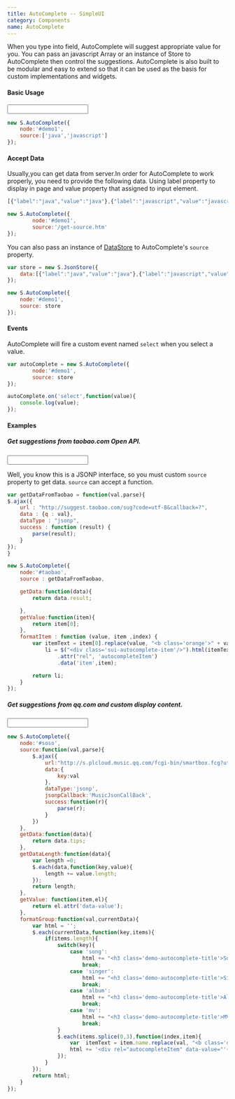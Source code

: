 ```yaml
---
title: AutoComplete -- SimpleUI
category: Components
name: AutoComplete
---
```



When you type into field, AutoComplete will suggest appropriate value for you.
You can pass an javascript Array or an instance of Store to AutoComplete then control the suggestions.
AutoComplete is also built to be modular and easy to extend so that it can be used as the basis for custom implementations and widgets.

#### Basic Usage

<div class="demo">
	<input type="text" id="demo1" class="input-text"/>
</div>


``` javascript
new S.AutoComplete({
	node:'#demo1',
	source:['java','javascript']
});
```
	
#### Accept Data

Usually,you can get data from server.In order for AutoComplete to work properly, you need to provide the following data.
Using label property to display in page and value property that assigned to input element.

``` javascript
[{"label":"java","value":"java"},{"label":"javascript","value":"javascript"}]

new S.AutoComplete({
        node:'#demo1',
        source:'/get-source.htm'
});
```
You can also pass an instance of <a href="{{relative absolute 'dest/docs/jsonstore.html'}}">DataStore</a> to AutoComplete's `source` property.

``` javascript
var store = new S.JsonStore({
	data:[{"label":"java","value":"java"},{"label":"javascript","value":"javascript"}]
});

new S.AutoComplete({
    node:'#demo1',
    source: store
});
```
#### Events

AutoComplete will fire a custom event named `select` when you select a value.

``` javascript
var autoComplete = new S.AutoComplete({
        node:'#demo1',
        source: store
});

autoComplete.on('select',function(value){
	console.log(value);
});
```


#### Examples

##### Get suggestions from taobao.com Open API.

<div class="demo">
	<input type="text" id="taobao" class="input-text"/>
</div>

Well, you know this is a JSONP interface, so you must custom `source` property to get data. `source` can accept a function.

``` javascript
var getDataFromTaobao = function(val,parse){
$.ajax({
	url : "http://suggest.taobao.com/sug?code=utf-8&callback=?",
	data : {q : val},
    dataType : "jsonp",
    success : function (result) {
        parse(result);
    }
});
}

new S.AutoComplete({
    node:'#taobao',
    source : getDataFromTaobao,

    getData:function(data){
        return data.result;

    },
    getValue:function(item){
        return item[0];
    },
    formatItem : function (value, item ,index) {
        var itemText = item[0].replace(value, "<b class='orange'>" + value + "</b>"),
            li = $("<div class='sui-autocomplete-item'/>").html(itemText)
                .attr("rel", 'autocompleteItem')
                .data('item',item);

        return li;
    }
});
```
##### Get suggestions from qq.com and custom display content.

<div class="demo">
	<input type="text" id="soso" class="input-text"/>
</div>

``` javascript
new S.AutoComplete({
    node:'#soso',
    source:function(val,parse){
        $.ajax({
            url:"http://s.plcloud.music.qq.com/fcgi-bin/smartbox.fcg?utf8=1&g_tk=5381",
            data:{
                key:val
            },
            dataType:'jsonp',
            jsonpCallback:'MusicJsonCallBack',
            success:function(r){
                parse(r);
            }
        })
    },
    getData:function(data){
        return data.tips;
    },
    getDataLength:function(data){
        var length =0;
        $.each(data,function(key,value){
            length += value.length;
        });
        return length;
    },
    getValue: function(item,el){
        return el.attr('data-value');
    },
    formatGroup:function(val,currentData){
        var html = '';
        $.each(currentData,function(key,items){
            if(items.length){
                switch(key){
                    case 'song':
                        html += "<h3 class='demo-autocomplete-title'>Song：</h3>";
                        break;
                    case 'singer':
                        html += "<h3 class='demo-autocomplete-title'>Singer：</h3>";
                        break;
                    case 'album':
                        html += "<h3 class='demo-autocomplete-title'>Album：</h3>";
                        break;
                    case 'mv':
                        html += "<h3 class='demo-autocomplete-title'>MV：</h3>";
                        break;
                }
                $.each(items.splice(0,3),function(index,item){
                    var  itemText = item.name.replace(val, "<b class='orange'>" + val + "</b>");
                    html += '<div rel="autocompleteItem" data-value="'+item.name+'" class="sui-autocomplete-item">'+itemText+'</div>'
                });
            }
        });
        return html;
    }
});
```
<script src="{{assets}}/js/demo/autocomplete.js"></script>
	
	
	
	



